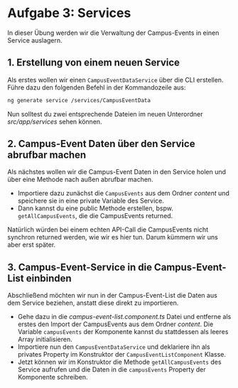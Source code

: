 # Aufgabe 3: Services

In dieser Übung werden wir die Verwaltung der Campus-Events in einen Service auslagern.

## 1. Erstellung von einem neuen Service

Als erstes wollen wir einen `CampusEventDataService` über die CLI erstellen.
Führe dazu den folgenden Befehl in der Kommandozeile aus:

```bash
ng generate service /services/CampusEventData
```

Nun solltest du zwei entsprechende Dateien im neuen Unterordner _src/app/services_ sehen können.

## 2. Campus-Event Daten über den Service abrufbar machen

Als nächstes wollen wir die Campus-Event Daten in den Service holen und über eine Methode nach außen abrufbar machen.

- Importiere dazu zunächst die `CampusEvents` aus dem Ordner _content_ und speichere sie in eine private Variable des Service.
- Dann kannst du eine public Methode erstellen, bspw. `getAllCampusEvents`, die die CampusEvents returned.

Natürlich würden bei einem echten API-Call die CampusEvents nicht synchron returned werden, wie wir es hier tun. Darum kümmern wir uns aber erst später.

## 3. Campus-Event-Service in die Campus-Event-List einbinden

Abschließend möchten wir nun in der Campus-Event-List die Daten aus dem Service beziehen, anstatt diese direkt zu importieren.

- Gehe dazu in die _campus-event-list.component.ts_ Datei und entferne als erstes den Import der CampusEvents aus dem Ordner _content_. Die Variable `campusEvents` der Komponente kannst du stattdessen als leeres Array initialisieren.
- Importiere nun den `CampusEventDataService` und deklariere ihn als privates Property im Konstruktor der `CampusEventListComponent` Klasse.
- Jetzt können wir im Konstruktor die Methode `getAllCampusEvents` des Service aufrufen und die Daten in die `campusEvents` Property der Komponente schreiben.
